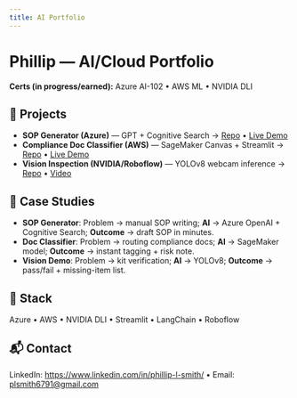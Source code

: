 ```yaml
---
title: AI Portfolio
---
```


# Phillip — AI/Cloud Portfolio

**Certs (in progress/earned):** Azure AI-102 • AWS ML • NVIDIA DLI

## 🚀 Projects
- **SOP Generator (Azure)** — GPT + Cognitive Search → [Repo](https://github.com/USERNAME/sop-generator-azure) • [Live Demo](#)
- **Compliance Doc Classifier (AWS)** — SageMaker Canvas + Streamlit → [Repo](https://github.com/USERNAME/doc-classifier-aws) • [Live Demo](#)
- **Vision Inspection (NVIDIA/Roboflow)** — YOLOv8 webcam inference → [Repo](https://github.com/USERNAME/vision-inspection-nvidia) • [Video](#)

## 📜 Case Studies
- **SOP Generator**: Problem → manual SOP writing; **AI** → Azure OpenAI + Cognitive Search; **Outcome** → draft SOP in minutes.
- **Doc Classifier**: Problem → routing compliance docs; **AI** → SageMaker model; **Outcome** → instant tagging + risk note.
- **Vision Demo**: Problem → kit verification; **AI** → YOLOv8; **Outcome** → pass/fail + missing-item list.

## 🧰 Stack
Azure • AWS • NVIDIA DLI • Streamlit • LangChain • Roboflow

## 📬 Contact
LinkedIn: <https://www.linkedin.com/in/phillip-l-smith/> • Email: <plsmith6791@gmail.com>

